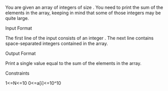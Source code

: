 You are given an array of integers of size . You need to print the sum of the elements in the array, keeping in mind that some of those integers may be quite large.

Input Format

The first line of the input consists of an integer . The next line contains space-separated integers contained in the array.

Output Format

Print a single value equal to the sum of the elements in the array.

Constraints

1<=N<=10 0<=a[i]<=10^10
